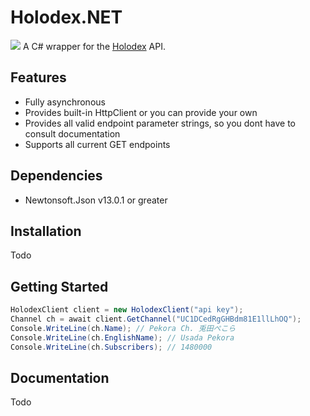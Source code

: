 # Holodex.NET
![](https://i.imgur.com/iRyguLg.png)
A C# wrapper for the [Holodex](https://holodex.net/home) API.
## Features
- Fully asynchronous
- Provides built-in HttpClient or you can provide your own
- Provides all valid endpoint parameter strings, so you dont have to consult documentation
- Supports all current GET endpoints

## Dependencies
- Newtonsoft.Json v13.0.1 or greater

## Installation
Todo

## Getting Started
```csharp
HolodexClient client = new HolodexClient("api key");
Channel ch = await client.GetChannel("UC1DCedRgGHBdm81E1llLhOQ");
Console.WriteLine(ch.Name); // Pekora Ch. 兎田ぺこら
Console.WriteLine(ch.EnglishName); // Usada Pekora
Console.WriteLine(ch.Subscribers); // 1480000 
```
## Documentation
Todo

